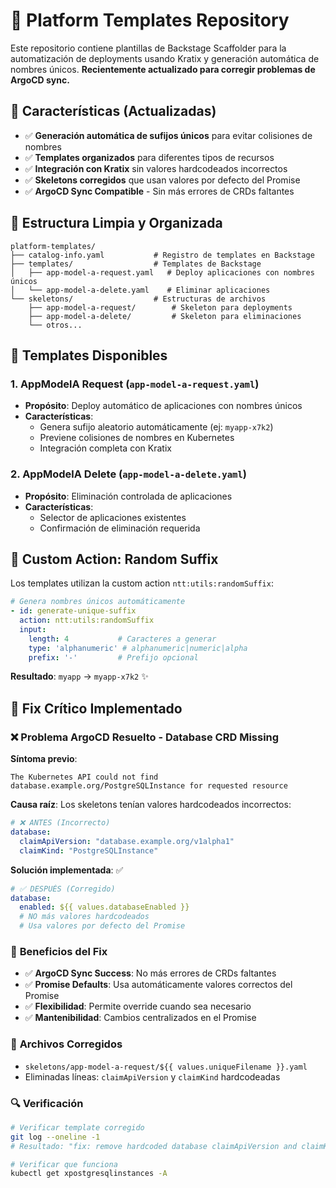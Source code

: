 # 🚀 Platform Templates Repository

Este repositorio contiene plantillas de Backstage Scaffolder para la automatización de deployments usando Kratix y generación automática de nombres únicos. **Recientemente actualizado para corregir problemas de ArgoCD sync.**

## 🎯 Características (Actualizadas)

- ✅ **Generación automática de sufijos únicos** para evitar colisiones de nombres
- ✅ **Templates organizados** para diferentes tipos de recursos
- ✅ **Integración con Kratix** sin valores hardcodeados incorrectos
- ✅ **Skeletons corregidos** que usan valores por defecto del Promise
- ✅ **ArgoCD Sync Compatible** - Sin más errores de CRDs faltantes

## 📁 Estructura Limpia y Organizada

```
platform-templates/
├── catalog-info.yaml           # Registro de templates en Backstage
├── templates/                  # Templates de Backstage
│   ├── app-model-a-request.yaml   # Deploy aplicaciones con nombres únicos
│   └── app-model-a-delete.yaml    # Eliminar aplicaciones
└── skeletons/                  # Estructuras de archivos
    ├── app-model-a-request/        # Skeleton para deployments
    ├── app-model-a-delete/         # Skeleton para eliminaciones
    └── otros...
```

## 🎯 Templates Disponibles

### 1. **AppModelA Request** (`app-model-a-request.yaml`)
- **Propósito**: Deploy automático de aplicaciones con nombres únicos
- **Características**: 
  - Genera sufijo aleatorio automáticamente (ej: `myapp-x7k2`)
  - Previene colisiones de nombres en Kubernetes
  - Integración completa con Kratix

### 2. **AppModelA Delete** (`app-model-a-delete.yaml`)
- **Propósito**: Eliminación controlada de aplicaciones
- **Características**: 
  - Selector de aplicaciones existentes
  - Confirmación de eliminación requerida

## 🔧 Custom Action: Random Suffix

Los templates utilizan la custom action `ntt:utils:randomSuffix`:

```yaml
# Genera nombres únicos automáticamente
- id: generate-unique-suffix
  action: ntt:utils:randomSuffix
  input:
    length: 4           # Caracteres a generar
    type: 'alphanumeric' # alphanumeric|numeric|alpha
    prefix: '-'         # Prefijo opcional
```

**Resultado**: `myapp` → `myapp-x7k2` ✨

## 🔧 Fix Crítico Implementado

### ❌ **Problema ArgoCD Resuelto** - Database CRD Missing

**Síntoma previo**:
```
The Kubernetes API could not find database.example.org/PostgreSQLInstance for requested resource
```

**Causa raíz**: Los skeletons tenían valores hardcodeados incorrectos:
```yaml
# ❌ ANTES (Incorrecto)
database:
  claimApiVersion: "database.example.org/v1alpha1"
  claimKind: "PostgreSQLInstance"
```

**Solución implementada**: ✅
```yaml
# ✅ DESPUÉS (Corregido)
database:
  enabled: ${{ values.databaseEnabled }}
  # NO más valores hardcodeados
  # Usa valores por defecto del Promise
```

### 🎯 **Beneficios del Fix**

- ✅ **ArgoCD Sync Success**: No más errores de CRDs faltantes
- ✅ **Promise Defaults**: Usa automáticamente valores correctos del Promise
- ✅ **Flexibilidad**: Permite override cuando sea necesario
- ✅ **Mantenibilidad**: Cambios centralizados en el Promise

### 📝 **Archivos Corregidos**

- `skeletons/app-model-a-request/${{ values.uniqueFilename }}.yaml`
- Eliminadas líneas: `claimApiVersion` y `claimKind` hardcodeadas

### 🔍 **Verificación**

```bash
# Verificar template corregido
git log --oneline -1
# Resultado: "fix: remove hardcoded database claimApiVersion and claimKind"

# Verificar que funciona
kubectl get xpostgresqlinstances -A
```